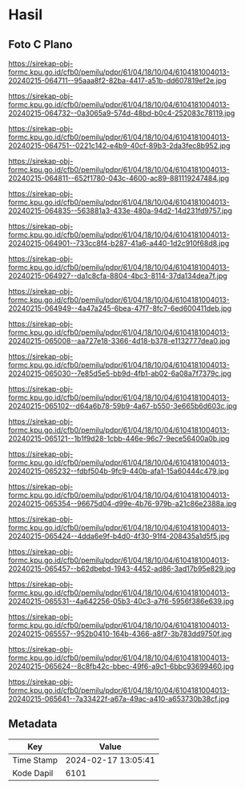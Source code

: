 # Hasil

## Foto C Plano

https://sirekap-obj-formc.kpu.go.id/cfb0/pemilu/pdpr/61/04/18/10/04/6104181004013-20240215-064711--95aaa8f2-82ba-4417-a51b-dd607819ef2e.jpg

https://sirekap-obj-formc.kpu.go.id/cfb0/pemilu/pdpr/61/04/18/10/04/6104181004013-20240215-064732--0a3065a9-574d-48bd-b0c4-252083c78119.jpg

https://sirekap-obj-formc.kpu.go.id/cfb0/pemilu/pdpr/61/04/18/10/04/6104181004013-20240215-064751--0221c142-e4b9-40cf-89b3-2da3fec8b952.jpg

https://sirekap-obj-formc.kpu.go.id/cfb0/pemilu/pdpr/61/04/18/10/04/6104181004013-20240215-064811--652f1780-043c-4600-ac89-881119247484.jpg

https://sirekap-obj-formc.kpu.go.id/cfb0/pemilu/pdpr/61/04/18/10/04/6104181004013-20240215-064835--563881a3-433e-480a-94d2-14d231fd9757.jpg

https://sirekap-obj-formc.kpu.go.id/cfb0/pemilu/pdpr/61/04/18/10/04/6104181004013-20240215-064901--733cc8f4-b287-41a6-a440-1d2c910f68d8.jpg

https://sirekap-obj-formc.kpu.go.id/cfb0/pemilu/pdpr/61/04/18/10/04/6104181004013-20240215-064927--da1c8cfa-8804-4bc3-8114-37da134dea7f.jpg

https://sirekap-obj-formc.kpu.go.id/cfb0/pemilu/pdpr/61/04/18/10/04/6104181004013-20240215-064949--4a47a245-6bea-47f7-8fc7-6ed600411deb.jpg

https://sirekap-obj-formc.kpu.go.id/cfb0/pemilu/pdpr/61/04/18/10/04/6104181004013-20240215-065008--aa727e18-3366-4d18-b378-e1132777dea0.jpg

https://sirekap-obj-formc.kpu.go.id/cfb0/pemilu/pdpr/61/04/18/10/04/6104181004013-20240215-065030--7e85d5e5-bb9d-4fb1-ab02-6a08a7f7379c.jpg

https://sirekap-obj-formc.kpu.go.id/cfb0/pemilu/pdpr/61/04/18/10/04/6104181004013-20240215-065102--d64a6b78-59b9-4a67-b550-3e665b6d603c.jpg

https://sirekap-obj-formc.kpu.go.id/cfb0/pemilu/pdpr/61/04/18/10/04/6104181004013-20240215-065121--1b1f9d28-1cbb-446e-96c7-9ece56400a0b.jpg

https://sirekap-obj-formc.kpu.go.id/cfb0/pemilu/pdpr/61/04/18/10/04/6104181004013-20240215-065232--fdbf504b-9fc9-440b-afa1-15a60444c479.jpg

https://sirekap-obj-formc.kpu.go.id/cfb0/pemilu/pdpr/61/04/18/10/04/6104181004013-20240215-065354--96675d04-d99e-4b76-979b-a21c86e2388a.jpg

https://sirekap-obj-formc.kpu.go.id/cfb0/pemilu/pdpr/61/04/18/10/04/6104181004013-20240215-065424--4dda6e9f-b4d0-4f30-91f4-208435a1d5f5.jpg

https://sirekap-obj-formc.kpu.go.id/cfb0/pemilu/pdpr/61/04/18/10/04/6104181004013-20240215-065457--b62dbebd-1943-4452-ad86-3ad17b95e829.jpg

https://sirekap-obj-formc.kpu.go.id/cfb0/pemilu/pdpr/61/04/18/10/04/6104181004013-20240215-065531--4a642256-05b3-40c3-a7f6-5956f386e639.jpg

https://sirekap-obj-formc.kpu.go.id/cfb0/pemilu/pdpr/61/04/18/10/04/6104181004013-20240215-065557--952b0410-164b-4366-a8f7-3b783dd9750f.jpg

https://sirekap-obj-formc.kpu.go.id/cfb0/pemilu/pdpr/61/04/18/10/04/6104181004013-20240215-065624--8c8fb42c-bbec-49f6-a9c1-6bbc93699460.jpg

https://sirekap-obj-formc.kpu.go.id/cfb0/pemilu/pdpr/61/04/18/10/04/6104181004013-20240215-065641--7a33422f-a67a-49ac-a410-a653730b38cf.jpg


## Metadata

| Key        | Value               |
| ---------- | ------------------- |
| Time Stamp | 2024-02-17 13:05:41 |
| Kode Dapil | 6101                |



